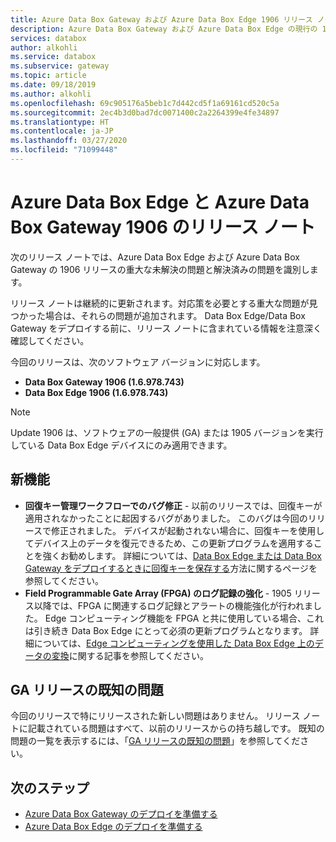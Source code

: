 ```yaml
---
title: Azure Data Box Gateway および Azure Data Box Edge 1906 リリース ノート | Microsoft Docs
description: Azure Data Box Gateway および Azure Data Box Edge の現行の 1906 リリースにおいて、重大な未解決の問題と解決策について説明します。
services: databox
author: alkohli
ms.service: databox
ms.subservice: gateway
ms.topic: article
ms.date: 09/18/2019
ms.author: alkohli
ms.openlocfilehash: 69c905176a5beb1c7d442cd5f1a69161cd520c5a
ms.sourcegitcommit: 2ec4b3d0bad7dc0071400c2a2264399e4fe34897
ms.translationtype: HT
ms.contentlocale: ja-JP
ms.lasthandoff: 03/27/2020
ms.locfileid: "71099448"
---
```

# <a name="azure-data-box-edge-and-azure-data-box-gateway-1906-release-notes"></a>Azure Data Box Edge と Azure Data Box Gateway 1906 のリリース ノート

次のリリース ノートでは、Azure Data Box Edge および Azure Data Box Gateway の 1906 リリースの重大な未解決の問題と解決済みの問題を識別します。

リリース ノートは継続的に更新されます。対応策を必要とする重大な問題が見つかった場合は、それらの問題が追加されます。 Data Box Edge/Data Box Gateway をデプロイする前に、リリース ノートに含まれている情報を注意深く確認してください。

今回のリリースは、次のソフトウェア バージョンに対応します。

- **Data Box Gateway 1906 (1.6.978.743)**
- **Data Box Edge 1906 (1.6.978.743)**

> [!NOTE]
> Update 1906 は、ソフトウェアの一般提供 (GA) または 1905 バージョンを実行している Data Box Edge デバイスにのみ適用できます。

## <a name="whats-new"></a>新機能

- **回復キー管理ワークフローでのバグ修正** - 以前のリリースでは、回復キーが適用されなかったことに起因するバグがありました。 このバグは今回のリリースで修正されました。 デバイスが起動されない場合に、回復キーを使用してデバイス上のデータを復元できるため、この更新プログラムを適用することを強くお勧めします。 詳細については、[Data Box Edge または Data Box Gateway をデプロイするときに回復キーを保存する](data-box-edge-deploy-connect-setup-activate.md#set-up-and-activate-the-physical-device)方法に関するページを参照してください。
- **Field Programmable Gate Array (FPGA) のログ記録の強化** - 1905 リリース以降では、FPGA に関連するログ記録とアラートの機能強化が行われました。 Edge コンピューティング機能を FPGA と共に使用している場合、これは引き続き Data Box Edge にとって必須の更新プログラムとなります。 詳細については、[Edge コンピューティングを使用した Data Box Edge 上のデータの変換](data-box-edge-deploy-configure-compute-advanced.md)に関する記事を参照してください。

## <a name="known-issues-in-ga-release"></a>GA リリースの既知の問題

今回のリリースで特にリリースされた新しい問題はありません。 リリース ノートに記載されている問題はすべて、以前のリリースからの持ち越しです。 既知の問題の一覧を表示するには、「[GA リリースの既知の問題](data-box-gateway-release-notes.md#known-issues-in-ga-release)」を参照してください。


## <a name="next-steps"></a>次のステップ

- [Azure Data Box Gateway のデプロイを準備する](data-box-gateway-deploy-prep.md)
- [Azure Data Box Edge のデプロイを準備する](data-box-edge-deploy-prep.md)

